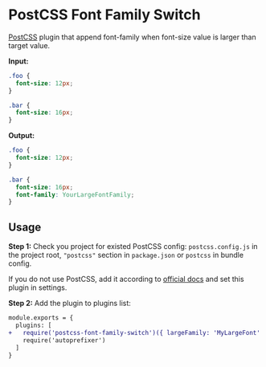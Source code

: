 # PostCSS Font Family Switch

[PostCSS] plugin that append font-family when font-size value is larger than target value.

[PostCSS]: https://github.com/postcss/postcss

**Input:**

```css
.foo {
  font-size: 12px;
}

.bar {
  font-size: 16px;
}
```

**Output:**

```css
.foo {
  font-size: 12px;
}

.bar {
  font-size: 16px;
  font-family: YourLargeFontFamily;
}
```

## Usage

**Step 1:** Check you project for existed PostCSS config: `postcss.config.js`
in the project root, `"postcss"` section in `package.json`
or `postcss` in bundle config.

If you do not use PostCSS, add it according to [official docs]
and set this plugin in settings.

**Step 2:** Add the plugin to plugins list:

```diff
module.exports = {
  plugins: [
+   require('postcss-font-family-switch')({ largeFamily: 'MyLargeFont' }),
    require('autoprefixer')
  ]
}
```

[official docs]: https://github.com/postcss/postcss#usage
